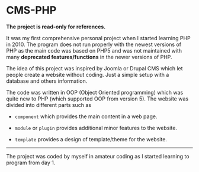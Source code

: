 # CMS-PHP

**The project is read-only for references.**

It was my first comprehensive personal project when I started learning PHP in 2010. The program does not run properly with the newest versions of PHP as the main code was based on PHP5 and was not maintained with many **deprecated features/functions** in the newer versions of PHP. 

The idea of this project was inspired by Joomla or Drupal CMS which let people create a website without coding. Just a simple setup with a database and others information. 

The code was written in OOP (Object Oriented programming) which was quite new to PHP (which supported OOP from version 5). The website was divided into different parts such as 

* `component` which provides the main content in a web page.

* `module` or `plugin` provides additional minor features to the website.

* `template` provides a design of template/theme for the website.

---

The project was coded by myself in amateur coding as I started learning to program from day 1.
